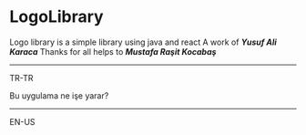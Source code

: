 # LogoLibrary
Logo library is a simple library using java and react
A work of ***Yusuf Ali Karaca***
Thanks for all helps to ***Mustafa Raşit Kocabaş***

---
TR-TR

Bu uygulama ne işe yarar?

---
EN-US
